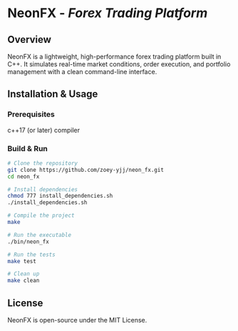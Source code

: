 # **NeonFX** - *Forex Trading Platform*


## **Overview**

NeonFX is a lightweight, high-performance forex trading platform built in C++. It simulates real-time market conditions, order execution, and portfolio management with a clean command-line interface.


## **Installation & Usage**

### Prerequisites

c++17 (or later) compiler

### Build & Run

```bash
# Clone the repository
git clone https://github.com/zoey-yjj/neon_fx.git 
cd neon_fx

# Install dependencies
chmod 777 install_dependencies.sh
./install_dependencies.sh

# Compile the project
make

# Run the executable
./bin/neon_fx

# Run the tests
make test

# Clean up
make clean
```


## **License**

NeonFX is open-source under the MIT License.
